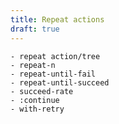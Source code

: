 ```yaml
---
title: Repeat actions
draft: true
---
```


    - repeat action/tree
    - repeat-n
    - repeat-until-fail
    - repeat-until-succeed
    - succeed-rate
    - :continue
    - with-retry

